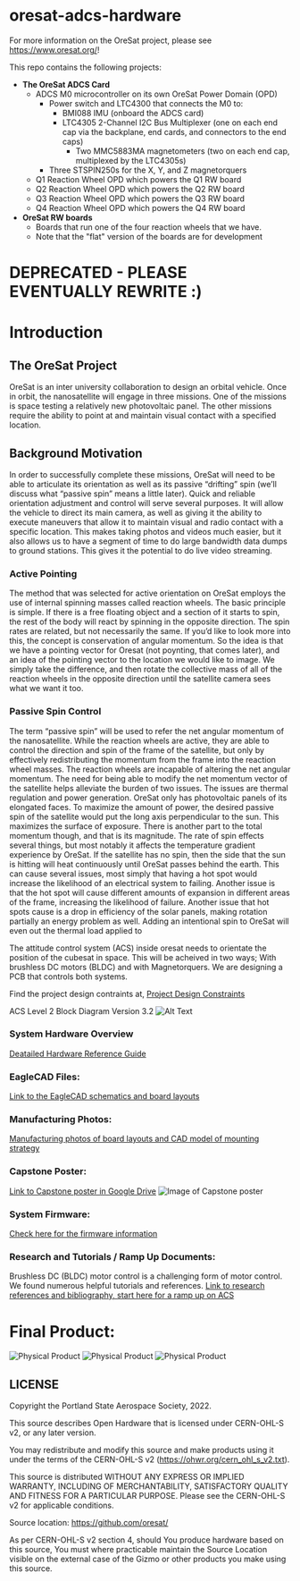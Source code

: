 # oresat-adcs-hardware

For more information on the OreSat project, please see <https://www.oresat.org/>!

This repo contains the following projects:

* **The OreSat ADCS Card**
   * ADCS M0 microcontroller on its own OreSat Power Domain (OPD)
      * Power switch and LTC4300 that connects the M0 to:
         * BMI088 IMU (onboard the ADCS card)
         * LTC4305 2-Channel I2C Bus Multiplexer (one on each end cap via the backplane, end cards, and connectors to the end caps)
            * Two MMC5883MA magnetometers (two on each end cap, multiplexed by the LTC4305s)
      * Three STSPIN250s for the X, Y, and Z magnetorquers
   * Q1 Reaction Wheel OPD which powers the Q1 RW board
   * Q2 Reaction Wheel OPD which powers the Q2 RW board
   * Q3 Reaction Wheel OPD which powers the Q3 RW board
   * Q4 Reaction Wheel OPD which powers the Q4 RW board
* **OreSat RW boards**
   * Boards that run one of the four reaction wheels that we have.
   * Note that the "flat" version of the boards are for development
   

# DEPRECATED - PLEASE EVENTUALLY REWRITE :)

# Introduction
## The OreSat Project
OreSat is an inter university collaboration to design an orbital vehicle. Once in orbit, the nanosatellite will engage in three missions. One of the missions is space testing a relatively new photovoltaic panel. The other missions require the ability to point at and maintain visual contact with a specified location. 
## Background Motivation   
In order to successfully complete these missions, OreSat will need to be able to articulate its orientation as well as its passive “drifting” spin (we’ll discuss what “passive spin” means a little later). 
Quick and reliable orientation adjustment and control will serve several purposes. It will allow the vehicle to direct its main camera, as well as giving it the ability to execute maneuvers that allow it to maintain visual and radio contact with a specific location. This makes taking photos and videos much easier, but it also allows us to have a segment of time to do large bandwidth data dumps to ground stations. This gives it the potential to do live video streaming. 
### Active Pointing
The method that was selected for active orientation on OreSat employs the use of internal spinning masses called reaction wheels. The basic principle is simple. If there is a free floating object and a section of it starts to spin, the rest of the body will react by spinning in the opposite direction. The spin rates are related, but not necessarily the same. If you’d like to look more into this, the concept is conservation of angular momentum. 
So the idea is that we have a pointing vector for Oresat (not poynting, that comes later), and an idea of the pointing vector to the location we would like to image. We simply take the difference, and then rotate the collective mass of all of the reaction wheels in the opposite direction until the satellite camera sees what we want it too.  
### Passive Spin Control
The term “passive spin” will be used to refer the net angular momentum of the nanosatellite. While the reaction wheels are active, they are able to control the direction and spin of the frame of the satellite, but only by effectively redistributing the momentum from the frame into the reaction wheel masses. The reaction wheels are incapable of altering the net angular momentum. The need for being able to modify the net momentum vector of the satellite helps alleviate the burden of two issues. The issues are thermal regulation and power generation. OreSat only has photovoltaic panels of its elongated faces. To maximize the amount of power, the desired passive spin of the satellite would put the long axis perpendicular to the sun. This maximizes the surface of exposure. There is another part to the total momentum though, and that is its magnitude. The rate of spin effects several things, but most notably it affects the temperature gradient experience by OreSat. If the satellite has no spin, then the side that the sun is hitting will heat continuously until OreSat passes behind the earth. This can cause several issues, most simply that having a hot spot would increase the likelihood of an electrical system to failing. Another issue is that the hot spot will cause different amounts of expansion in different areas of the frame, increasing the likelihood of failure. Another issue that hot spots cause is a drop in efficiency of the solar panels, making rotation partially an energy problem as well. 
Adding an intentional spin to OreSat will even out the thermal load applied to 


The attitude control system (ACS) inside oresat needs to orientate the position of the cubesat in space. This will be acheived in two ways; With brushless DC motors (BLDC) and with Magnetorquers. We are designing a PCB that controls both systems.

Find the project design contraints at,
[Project Design Constraints](https://github.com/oresat/oresat-acs-board/blob/master/Project%20Design%20Constraints.md)


ACS Level 2 Block Diagram Version 3.2
![Alt Text](https://github.com/oresat/oresat-acs-board/blob/master/ACS%20level%202%20block%20diagram%203.2.png)

### System Hardware Overview
[Deatailed Hardware Reference Guide](https://github.com/oresat/oresat-acs-board/tree/master/Component%20File)

### EagleCAD Files:
[Link to the EagleCAD schematics and board layouts](https://github.com/oresat/oresat-acs-board/tree/master/eaglecad)

### Manufacturing Photos:
[Manufacturing photos of board layouts and CAD model of mounting strategy](https://github.com/oresat/oresat-acs-board/tree/master/Manufacturing%20photos)

### Capstone Poster:
[Link to Capstone poster in Google Drive](https://docs.google.com/presentation/d/1KBfbX376Y7nvsIXe14JdyOgP9TMmgJlgeOiYP8BOekc/edit#slide=id.p1)
![Image of Capstone poster](https://github.com/oresat/oresat-acs-board/blob/master/ACS_Capstone.pptx.png)

### System Firmware:
[Check here for the firmware information](https://github.com/oresat/oresat-firmware/wiki/ACS-Firmware)




### Research and Tutorials / Ramp Up Documents:
Brushless DC (BLDC) motor control is a challenging form of motor control. We found numerous helpful tutorials and references.
[Link to research references and bibliography, start here for a ramp up on ACS](https://github.com/oresat/oresat-acs-board/blob/master/Ramp%20Up.md)

# Final Product:
![Physical Product](https://github.com/oresat/oresat-acs-board/blob/master/Manufacturing%20photos/rev3_1.jpg)
![Physical Product](https://github.com/oresat/oresat-acs-board/blob/master/Manufacturing%20photos/rev3_2.jpg)
![Physical Product](https://github.com/oresat/oresat-acs-board/blob/master/Manufacturing%20photos/rev3_3.jpg)



## LICENSE

Copyright the Portland State Aerospace Society, 2022.

This source describes Open Hardware that is licensed under CERN-OHL-S v2, or any later version.

You may redistribute and modify this source and make products using it under the terms of the CERN-OHL-S v2 (https://ohwr.org/cern_ohl_s_v2.txt).

This source is distributed WITHOUT ANY EXPRESS OR IMPLIED WARRANTY, INCLUDING OF MERCHANTABILITY, SATISFACTORY QUALITY AND FITNESS FOR A PARTICULAR PURPOSE. Please see the CERN-OHL-S v2 for applicable conditions.

Source location: https://github.com/oresat/

As per CERN-OHL-S v2 section 4, should You produce hardware based on this source, You must where practicable maintain the Source Location visible on the external case of the Gizmo or other products you make using this source.




